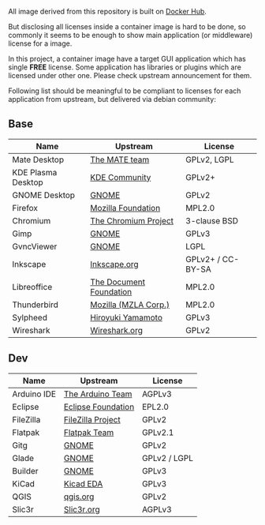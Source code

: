 All image derived from this repository is built on [Docker Hub](https://hub.docker.com).

But disclosing all licenses inside a container image is hard to be done, so commonly it seems to be enough to show main application (or middleware) license for a image.

In this project, a container image have a target GUI application which has single **FREE** license. Some application has libraries or plugins which are licensed under other one. Please check upstream announcement for them.

Following list should be meaningful to be compliant to licenses for each application from upstream, but delivered via debian community:

## Base

| Name | Upstream | License |
| --- | --- | --- |
| Mate Desktop | [The MATE team](https://github.com/mate-desktop) | GPLv2, LGPL |
| KDE Plasma Desktop | [KDE Community](https://invent.kde.org/plasma) | GPLv2+ |
| GNOME Desktop | [GNOME](https://gitlab.gnome.org/GNOME/gnome-desktop) | GPLv2 |
| Firefox | [Mozilla Foundation](https://hg.mozilla.org/mozilla-central/) | MPL2.0 |
| Chromium | [The Chromium Project](https://chromium.googlesource.com/chromium/tools/depot_tools.git) | 3-clause BSD |
| Gimp | [GNOME](https://gitlab.gnome.org/GNOME/gimp) | GPLv3 |
| GvncViewer | [GNOME](https://download-fallback.gnome.org/sources/gtk-vnc/) | LGPL |
| Inkscape | [Inkscape.org](https://gitlab.com/inkscape/inkscape.git) | GPLv2+ / CC-BY-SA |
| Libreoffice | [The Document Foundation](https://git.libreoffice.org/core) | MPL2.0 |
| Thunderbird | [Mozilla (MZLA Corp.)](https://hg.mozilla.org/comm-central/) | MPL2.0 |
| Sylpheed | [Hiroyuki Yamamoto](https://osdn.net/projects/sylpheed/) | GPLv3 |
| Wireshark | [Wireshark.org](https://gitlab.com/wireshark/wireshark) | GPLv2 |

## Dev

| Name | Upstream | License |
| --- | --- | --- |
| Arduino IDE | [The Arduino Team](https://github.com/arduino/arduino-ide) | AGPLv3 |
| Eclipse | [Eclipse Foundation](https://git.eclipse.org/c/) | EPL2.0 |
| FileZilla | [FileZilla Project](https://filezilla-project.org/sourcecode.php) | GPLv2 |
| Flatpak | [Flatpak Team](https://github.com/flatpak/flatpak) | GPLv2.1 |
| Gitg | [GNOME](https://gitlab.gnome.org/GNOME/gitg) | GPLv2 |
| Glade | [GNOME](https://gitlab.gnome.org/GNOME/glade) | GPLv2 / LGPL |
| Builder | [GNOME](https://gitlab.gnome.org/GNOME/gnome-builder) | GPLv3 |
| KiCad | [Kicad EDA](https://www.kicad.org/download/source/) | GPLv3 |
| QGIS | [qgis.org](https://gitlab.gnome.org/GNOME/gnome-builder) | GPLv2 |
| Slic3r | [Slic3r.org](https://github.com/slic3r/Slic3r) | AGPLv3 |
